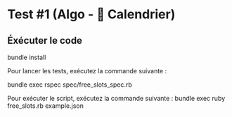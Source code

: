 # Test #1 (Algo - 📆 Calendrier)

## Éxécuter le code

bundle install

Pour lancer les tests, exécutez la commande suivante :

bundle exec rspec spec/free_slots_spec.rb

Pour exécuter le script, exécutez la commande suivante :
bundle exec ruby free_slots.rb example.json
